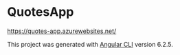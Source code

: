 # QuotesApp

https://quotes-app.azurewebsites.net/

This project was generated with [Angular CLI](https://github.com/angular/angular-cli) version 6.2.5.
